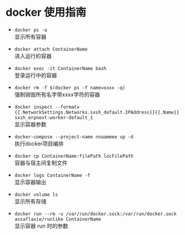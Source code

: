 # docker 使用指南

* ```docker ps -a``` <br />
显示所有容器

* ```docker attach ContainerName``` <br />
进入运行的容器

* ```docker exec -it ContainerName bash``` <br />
登录运行中的容器

* ```docker rm -f $(docker ps -f name=xxxx -q)``` <br />
强制销毁所有名字带xxxx字符的容器

* ```docker inspect --format={{.NetworkSettings.Networks.sxsh_default.IPAddress}}{{.Name}} sxsh_erpnext-worker-default_1``` <br />
显示容器参数

* ```docker-compose --project-name nnaammee up -d``` <br />
执行docker项目编排

* ```docker cp ContainerName:filePath locFilePath``` <br />
容器与宿主间复制文件

* ```docker logs ContainerName -f``` <br />
显示容器输出

* ```docker volume ls``` <br />
显示所有存储

* ```docker run --rm -v /var/run/docker.sock:/var/run/docker.sock assaflavie/runlike ContainerName``` <br />
显示容器 run 时的参数




